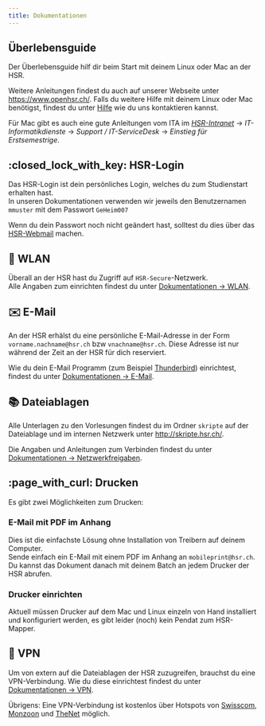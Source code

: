 ```yaml
---
title: Dokumentationen
---
```


## Überlebensguide

Der Überlebensguide hilf dir beim Start mit deinem Linux oder Mac an der HSR.

Weitere Anleitungen findest du auch auf unserer Webseite unter <https://www.openhsr.ch/>. Falls du weitere Hilfe mit deinem Linux oder Mac benötigst, findest du unter [Hilfe](/hilfe/) wie du uns kontaktieren kannst.

Für Mac gibt es auch eine gute Anleitungen vom ITA im *[HSR-Intranet](https://www.hsr.ch/intern)* → *IT-Informatikdienste* → *Support / IT-ServiceDesk* → *Einstieg für Erstsemestrige*.

##  :closed\_lock\_with\_key: HSR-Login

Das HSR-Login ist dein persönliches Login, welches du zum Studienstart erhalten hast.  
In unseren Dokumentationen verwenden wir jeweils den Benutzernamen ```mmuster``` mit dem Passwort ```GeHeim007```

Wenn du dein Passwort noch nicht geändert hast, solltest du dies über das [HSR-Webmail](https://webmail.hsr.ch/) machen.

## :signal_strength: WLAN

Überall an der HSR hast du Zugriff auf ```HSR-Secure```-Netzwerk.  
Alle Angaben zum einrichten findest du unter [Dokumentationen → WLAN](/hsr/wlan/).

## :envelope: E-Mail

An der HSR erhälst du eine persönliche E-Mail-Adresse in der Form ```vorname.nachname@hsr.ch``` bzw ```vnachname@hsr.ch```. Diese Adresse ist nur während der Zeit an der HSR für dich reserviert.

Wie du dein E-Mail Programm (zum Beispiel [Thunderbird](/app/thunderbird/)) einrichtest, findest du unter [Dokumentationen → E-Mail](/hsr/email/).

## :books: Dateiablagen

Alle Unterlagen zu den Vorlesungen findest du im Ordner ```skripte``` auf der Dateiablage und im internen Netzwerk unter <http://skripte.hsr.ch/>.

Die Angaben und Anleitungen zum Verbinden findest du unter [Dokumentationen → Netzwerkfreigaben](/hsr/shares/).

## :page\_with\_curl: Drucken

Es gibt zwei Möglichkeiten zum Drucken:

### E-Mail mit PDF im Anhang

Dies ist die einfachste Lösung ohne Installation von Treibern auf deinem Computer.  
Sende einfach ein E-Mail mit einem PDF im Anhang an ```mobileprint@hsr.ch```. Du kannst das Dokument danach mit deinem Batch an jedem Drucker der HSR abrufen.

### Drucker einrichten

Aktuell müssen Drucker auf dem Mac und Linux einzeln von Hand installiert und konfiguriert werden, es gibt leider (noch) kein Pendat zum HSR-Mapper.

## :school: VPN

Um von extern auf die Dateiablagen der HSR zuzugreifen, brauchst du eine VPN-Verbindung. Wie du diese einrichtest findest du unter [Dokumentationen → VPN](/hsr/vpn).

Übrigens: Eine VPN-Verbindung ist kostenlos über Hotspots von [Swisscom](http://hotspotlocator.swisscom.ch/en/locator), [Monzoon](http://hotspot.monzoon.net/?sec=hot&cot=hsl&lang=en) und [TheNet](https://wlan.thenet.ch/en/hotspot_locator) möglich.

